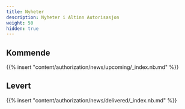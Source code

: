 ```yaml
---
title: Nyheter
description: Nyheter i Altinn Autorisasjon
weight: 50
hidden: true
---
```


## Kommende

{{% insert "content/authorization/news/upcoming/_index.nb.md" %}}

## Levert

{{% insert "content/authorization/news/delivered/_index.nb.md" %}}

